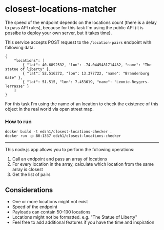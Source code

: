 # closest-locations-matcher

The speed of the endpoint depends on the locations count (there is a delay to pass API rules), because for this task I'm using the public API (it is possibe to deploy your own server, but it takes time).

This service accepts POST request to the `/location-pairs` endpoint with following data.

```
{
	"locations": [
		{ "lat": 40.6892532, "lon": -74.0445481714432, "name": "The statue of liberty" },
		{ "lat": 52.516272, "lon": 13.377722, "name": "Brandenburg Gate" },
		{ "lat": 51.515, "lon": 7.453619, "name": "Leonie-Reygers-Terrasse" }
	]
}
```

For this task I'm using the name of an location to check the existence of this object in the real world via open street map.

### How to run
```
docker build -t edzh1/closest-locations-checker .
docker run -p 80:1337 edzh1/closest-locations-checker
```

---

This node.js app allows you to perform the following operations:

1. Call an endpoint and pass an array of locations
2. For every location in the array, calculate which location from the same array is closest
3. Get the list of pairs

## Considerations

- One or more locations might not exist
- Speed of the endpoint
- Payloads can contain 50-100 locations
- Locations might not be formatted. e.g. "The Statue of Liberty"
- Feel free to add additional features if you have the time and inspiration
